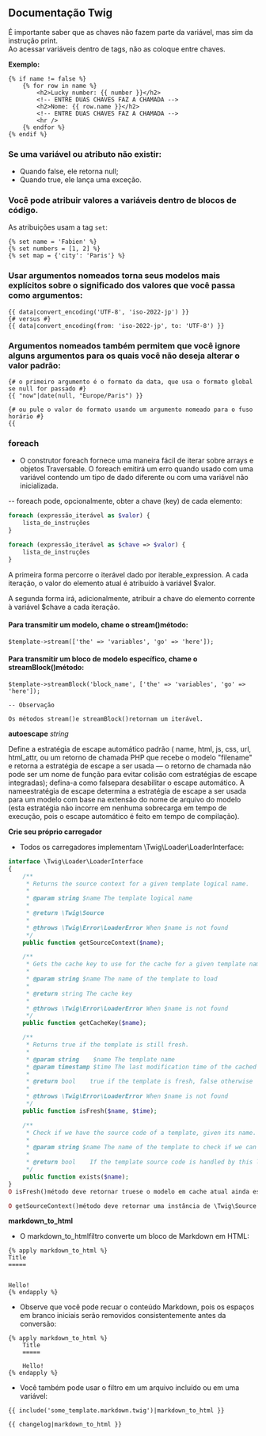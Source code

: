 ## Documentação Twig

É importante saber que as chaves não fazem parte da variável, mas sim da instrução print.  
Ao acessar variáveis ​​dentro de tags, não as coloque entre chaves.

**Exemplo:**

```twig
{% if name != false %}
    {% for row in name %}
        <h2>Lucky number: {{ number }}</h2>
        <!-- ENTRE DUAS CHAVES FAZ A CHAMADA -->
        <h2>Nome: {{ row.name }}</h2>
        <!-- ENTRE DUAS CHAVES FAZ A CHAMADA -->
        <hr />
    {% endfor %}
{% endif %}
```

### Se uma variável ou atributo não existir:

- Quando false, ele retorna null;
- Quando true, ele lança uma exceção.

### Você pode atribuir valores a variáveis ​​dentro de blocos de código.

As atribuições usam a tag `set`:

```twig
{% set name = 'Fabien' %}
{% set numbers = [1, 2] %}
{% set map = {'city': 'Paris'} %}
```

### Usar argumentos nomeados torna seus modelos mais explícitos sobre o significado dos valores que você passa como argumentos:

```twig
{{ data|convert_encoding('UTF-8', 'iso-2022-jp') }}
{# versus #}
{{ data|convert_encoding(from: 'iso-2022-jp', to: 'UTF-8') }}
```

### Argumentos nomeados também permitem que você ignore alguns argumentos para os quais você não deseja alterar o valor padrão:

```twig
{# o primeiro argumento é o formato da data, que usa o formato global se null for passado #}
{{ "now"|date(null, "Europe/Paris") }}

{# ou pule o valor do formato usando um argumento nomeado para o fuso horário #}
{{
```

### foreach

- O construtor foreach fornece uma maneira fácil de iterar sobre arrays e objetos Traversable. O foreach emitirá um erro quando usado com uma variável contendo um tipo de dado diferente ou com uma variável não inicializada.

-- foreach pode, opcionalmente, obter a chave (key) de cada elemento:

```php
foreach (expressão_iterável as $valor) {
    lista_de_instruções
}

foreach (expressão_iterável as $chave => $valor) {
    lista_de_instruções
}
```

A primeira forma percorre o iterável dado por iterable_expression. A cada iteração, o valor do elemento atual é atribuído à variável $valor.

A segunda forma irá, adicionalmente, atribuir a chave do elemento corrente à variável $chave a cada iteração.

#### Para transmitir um modelo, chame o stream()método:

```twig
$template->stream(['the' => 'variables', 'go' => 'here']);
```

#### Para transmitir um bloco de modelo específico, chame o streamBlock()método:

```twig
$template->streamBlock('block_name', ['the' => 'variables', 'go' => 'here']);
```

```
-- Observação

Os métodos stream()e streamBlock()retornam um iterável.
```

**autoescape** _string_

Define a estratégia de escape automático padrão ( name, html, js, css, url, html_attr, ou um retorno de chamada PHP que recebe o modelo "filename" e retorna a estratégia de escape a ser usada — o retorno de chamada não pode ser um nome de função para evitar colisão com estratégias de escape integradas); defina-a como falsepara desabilitar o escape automático. A nameestratégia de escape determina a estratégia de escape a ser usada para um modelo com base na extensão do nome de arquivo do modelo (esta estratégia não incorre em nenhuma sobrecarga em tempo de execução, pois o escape automático é feito em tempo de compilação).

**Crie seu próprio carregador**

- Todos os carregadores implementam \Twig\Loader\LoaderInterface:

```php
interface \Twig\Loader\LoaderInterface
{
    /**
     * Returns the source context for a given template logical name.
     *
     * @param string $name The template logical name
     *
     * @return \Twig\Source
     *
     * @throws \Twig\Error\LoaderError When $name is not found
     */
    public function getSourceContext($name);

    /**
     * Gets the cache key to use for the cache for a given template name.
     *
     * @param string $name The name of the template to load
     *
     * @return string The cache key
     *
     * @throws \Twig\Error\LoaderError When $name is not found
     */
    public function getCacheKey($name);

    /**
     * Returns true if the template is still fresh.
     *
     * @param string    $name The template name
     * @param timestamp $time The last modification time of the cached template
     *
     * @return bool    true if the template is fresh, false otherwise
     *
     * @throws \Twig\Error\LoaderError When $name is not found
     */
    public function isFresh($name, $time);

    /**
     * Check if we have the source code of a template, given its name.
     *
     * @param string $name The name of the template to check if we can load
     *
     * @return bool    If the template source code is handled by this loader or not
     */
    public function exists($name);
}
O isFresh()método deve retornar truese o modelo em cache atual ainda estiver atualizado, considerando o horário da última modificação ou falsenão.

O getSourceContext()método deve retornar uma instância de \Twig\Source.
```

**markdown_to_html**

- O markdown_to_htmlfiltro converte um bloco de Markdown em HTML:

```twig
{% apply markdown_to_html %}
Title
=====


Hello!
{% endapply %}
```

- Observe que você pode recuar o conteúdo Markdown, pois os espaços em branco iniciais serão removidos consistentemente antes da conversão:

```twig
{% apply markdown_to_html %}
    Title
    =====

    Hello!
{% endapply %}
```

- Você também pode usar o filtro em um arquivo incluído ou em uma variável:

```twig
{{ include('some_template.markdown.twig')|markdown_to_html }}

{{ changelog|markdown_to_html }}
```
